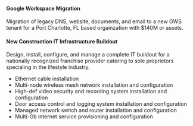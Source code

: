 #### Google Workspace Migration ####  
Migration of legacy DNS, website, documents, and email to a new GWS tenant
for a Port Charlotte, FL based orgainzation with $140M or assets.  

#### New Construction IT Infrastructure Buildout ####
Design, install, configure, and manage a complete IT buildout for a nationally recognized
franchise provider catering to sole proprietors specialing in the lifestyle industry.   
- Ethernet cable installation
- Multi-node wireless mesh network installation and configuration
- High-def video security and recording system installation and configuration
- Door access control and logging system installation and configuration
- Managed network switch and router installation and configuration
- Multi-Gb internet service provisioning and configuration
